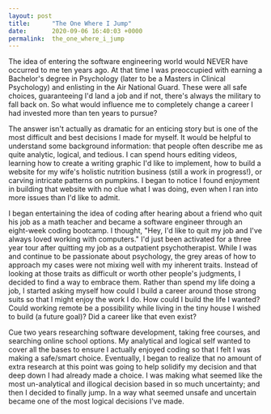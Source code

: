 ```yaml
---
layout: post
title:      "The One Where I Jump"
date:       2020-09-06 16:40:03 +0000
permalink:  the_one_where_i_jump
---
```



The idea of entering the software engineering world would NEVER have occurred to me ten years ago. At that time I was preoccupied with earning a Bachelor's degree in Psychology (later to be a Masters in Clinical Psychology) and enlisting in the Air National Guard. These were all safe choices, guaranteeing I'd land a job and if not, there's always the military to fall back on. So what would influence me to completely change a career I had invested more than ten years to pursue?

The answer isn't actually as dramatic for an enticing story but is one of the most difficult and best decisions I made for myself. It would be helpful to understand some background information: that people often describe me as quite analytic, logical, and tedious. I can spend hours editing videos, learning how to create a writing graphic I'd like to implement, how to build a website for my wife's holistic nutrition business (still a work in progress!), or carving intricate patterns on pumpkins. I began to notice I found enjoyment in building that website with no clue what I was doing, even when I ran into more issues than I'd like to admit.  

I began entertaining the idea of coding after hearing about a friend who quit his job as a math teacher and became a software engineer through an eight-week coding bootcamp. I thought, "Hey, I'd like to quit my job and I've always loved working with computers." I'd just been activated for a three year tour after quitting my job as a outpatient psychotherapist. While I was and continue to be passionate about psychology, the grey areas of how to approach my cases were not mixing well with my inherent traits. Instead of looking at those traits as difficult or worth other people's judgments, I decided to find a way to embrace them. Rather than spend my life doing a job, I started asking myself how could I build a career around those strong suits so that I might enjoy the work I do. How could I build the life I wanted?  Could working remote be a possibility while living in the tiny house I wished to build (a future goal)? Did a career like that even exist?

Cue two years researching software development, taking free courses, and searching online school options. My analytical and logical self wanted to cover all the bases to ensure I actually enjoyed coding so that I felt I was making a safe/smart choice. Eventually, I began to realize that no amount of extra research at this point was going to help solidify my decision and that deep down I had already made a choice. I was making what seemed like the most un-analytical and illogical decision based in so much uncertainty; and then I decided to finally jump. In a way what seemed unsafe and uncertain became one of the most logical decisions I've made.
